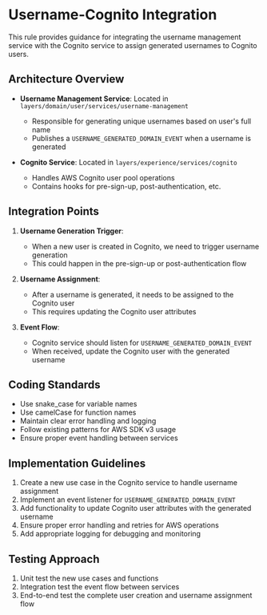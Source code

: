 # Username-Cognito Integration

This rule provides guidance for integrating the username management service with the Cognito service to assign generated usernames to Cognito users.

## Architecture Overview

- **Username Management Service**: Located in `layers/domain/user/services/username-management`

  - Responsible for generating unique usernames based on user's full name
  - Publishes a `USERNAME_GENERATED_DOMAIN_EVENT` when a username is generated

- **Cognito Service**: Located in `layers/experience/services/cognito`
  - Handles AWS Cognito user pool operations
  - Contains hooks for pre-sign-up, post-authentication, etc.

## Integration Points

1. **Username Generation Trigger**:

   - When a new user is created in Cognito, we need to trigger username generation
   - This could happen in the pre-sign-up or post-authentication flow

2. **Username Assignment**:

   - After a username is generated, it needs to be assigned to the Cognito user
   - This requires updating the Cognito user attributes

3. **Event Flow**:
   - Cognito service should listen for `USERNAME_GENERATED_DOMAIN_EVENT`
   - When received, update the Cognito user with the generated username

## Coding Standards

- Use snake_case for variable names
- Use camelCase for function names
- Maintain clear error handling and logging
- Follow existing patterns for AWS SDK v3 usage
- Ensure proper event handling between services

## Implementation Guidelines

1. Create a new use case in the Cognito service to handle username assignment
2. Implement an event listener for `USERNAME_GENERATED_DOMAIN_EVENT`
3. Add functionality to update Cognito user attributes with the generated username
4. Ensure proper error handling and retries for AWS operations
5. Add appropriate logging for debugging and monitoring

## Testing Approach

1. Unit test the new use cases and functions
2. Integration test the event flow between services
3. End-to-end test the complete user creation and username assignment flow
